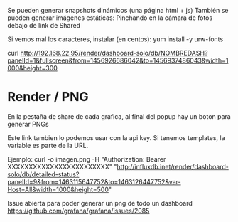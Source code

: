 Se pueden generar snapshots dinámicos (una página html + js)
También se pueden generar imágenes estáticas:
Pinchando en la cámara de fotos debajo de link de Shared

Si vemos mal los caracteres, instalar (en centos):
yum install -y urw-fonts


curl http://192.168.22.95/render/dashboard-solo/db/NOMBREDASH?panelId=1&fullscreen&from=1456926686042&to=1456937486043&width=1000&height=300


# Render / PNG
En la pestaña de share de cada grafica, al final del popup hay un boton para generar PNGs

Este link tambien lo podemos usar con la api key.
Si tenemos templates, la variable es parte de la URL.

Ejemplo:
curl -o imagen.png -H "Authorization: Bearer XXXXXXXXXXXXXXXXXXXXXXXX" "http://influxdb.inet/render/dashboard-solo/db/detailed-status?panelId=9&from=1463115647752&to=1463126447752&var-Host=All&width=1000&height=500"


Issue abierta para poder generar un png de todo un dashboard
https://github.com/grafana/grafana/issues/2085
